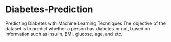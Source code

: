 # Diabetes-Prediction
Predicting Diabetes with Machine Learning Techniques
The objective of the dataset is to predict whether a person has diabetes or not, based on information such as insulin, BMI, glucose, age, and etc. 
